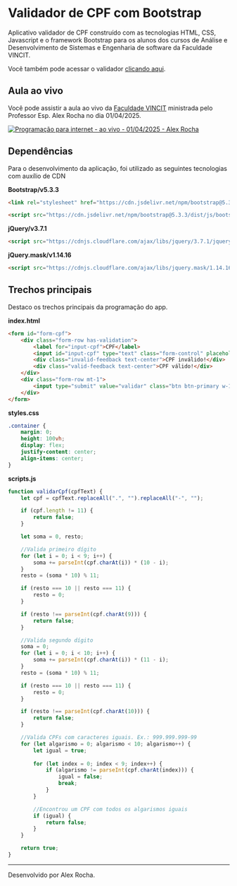 # Validador de CPF com Bootstrap

Aplicativo validador de CPF construído com as tecnologias HTML, CSS, Javascript e o framework Bootstrap para os alunos dos cursos de Análise e Desenvolvimento de Sistemas e Engenharia de software da Faculdade VINCIT.

Você também pode acessar o validador [clicando aqui](https://dcodebr.github.io/validador_cpf_bootstrap/).

## Aula ao vivo

Você pode assistir a aula ao vivo da [Faculdade VINCIT](https://www.faculdadevincit.edu.br/) ministrada pelo Professor Esp. Alex Rocha no dia 01/04/2025.

[![Programação para internet - ao vivo - 01/04/2025 - Alex Rocha](https://img.youtube.com/vi/g1CyjuUxG8E/0.jpg)](https://www.youtube.com/watch?v=g1CyjuUxG8E)
## Dependências

Para o desenvolvimento da aplicação, foi utilizado as seguintes tecnologias com auxílio de CDN

**Bootstrap/v5.3.3**

```html
<link rel="stylesheet" href="https://cdn.jsdelivr.net/npm/bootstrap@5.3.3/dist/css/bootstrap.min.css" integrity="sha384-QWTKZyjpPEjISv5WaRU9OFeRpok6YctnYmDr5pNlyT2bRjXh0JMhjY6hW+ALEwIH" crossorigin="anonymous">

<script src="https://cdn.jsdelivr.net/npm/bootstrap@5.3.3/dist/js/bootstrap.min.js" integrity="sha384-0pUGZvbkm6XF6gxjEnlmuGrJXVbNuzT9qBBavbLwCsOGabYfZo0T0to5eqruptLy" crossorigin="anonymous"></script>
```

**jQuery/v3.7.1**

```html
<script src="https://cdnjs.cloudflare.com/ajax/libs/jquery/3.7.1/jquery.min.js" integrity="sha512-v2CJ7UaYy4JwqLDIrZUI/4hqeoQieOmAZNXBeQyjo21dadnwR+8ZaIJVT8EE2iyI61OV8e6M8PP2/4hpQINQ/g==" crossorigin="anonymous" referrerpolicy="no-referrer"></script>
```

**jQuery.mask/v1.14.16**

```html
<script src="https://cdnjs.cloudflare.com/ajax/libs/jquery.mask/1.14.16/jquery.mask.min.js" integrity="sha512-pHVGpX7F/27yZ0ISY+VVjyULApbDlD0/X0rgGbTqCE7WFW5MezNTWG/dnhtbBuICzsd0WQPgpE4REBLv+UqChw==" crossorigin="anonymous" referrerpolicy="no-referrer"></script>
```

## Trechos principais

Destaco os trechos principais da programação do app.

**index.html**
```html
<form id="form-cpf">
    <div class="form-row has-validation">
        <label for="input-cpf">CPF</label>
        <input id="input-cpf" type="text" class="form-control" placeholder="000.000.000-00">
        <div class="invalid-feedback text-center">CPF inválido!</div>
        <div class="valid-feedback text-center">CPF válido!</div>
    </div>
    <div class="form-row mt-1">
        <input type="submit" value="validar" class="btn btn-primary w-100" id="button-addon2" />
    </div>
</form>
```

**styles.css**

```css
.container {
    margin: 0;
    height: 100vh;
    display: flex;
    justify-content: center;
    align-items: center;
}
```

**scripts.js**
```javascript
function validarCpf(cpfText) {
    let cpf = cpfText.replaceAll(".", "").replaceAll("-", "");

    if (cpf.length != 11) {
        return false;
    }

    let soma = 0, resto;

    //Valida primeiro dígito
    for (let i = 0; i < 9; i++) {
        soma += parseInt(cpf.charAt(i)) * (10 - i);
    }
    resto = (soma * 10) % 11;

    if (resto === 10 || resto === 11) {
        resto = 0;
    }

    if (resto !== parseInt(cpf.charAt(9))) {
        return false;
    }

    //Valida segundo dígito
    soma = 0;
    for (let i = 0; i < 10; i++) {
        soma += parseInt(cpf.charAt(i)) * (11 - i);
    }
    resto = (soma * 10) % 11;

    if (resto === 10 || resto === 11) {
        resto = 0;
    }

    if (resto !== parseInt(cpf.charAt(10))) {
        return false;
    }

    //Valida CPFs com caracteres iguais. Ex.: 999.999.999-99
    for (let algarismo = 0; algarismo < 10; algarismo++) {
        let igual = true;
        
        for (let index = 0; index < 9; index++) {
            if (algarismo != parseInt(cpf.charAt(index))) {
                igual = false;
                break;
            }
        }

        //Encontrou um CPF com todos os algarismos iguais
        if (igual) {
            return false;
        }
    }

    return true;
}
```
---
Desenvolvido por Alex Rocha.


